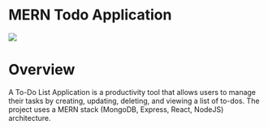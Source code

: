 <h1>MERN Todo Application</h1>

<img src="https://media-hosting.imagekit.io//c62256bd314c49c7/Screenshot%20from%202025-01-23%2011-59-29.png?Expires=1832225400&Key-Pair-Id=K2ZIVPTIP2VGHC&Signature=2xZBrvgnS1G3nfsm2dpU~hG29GCXO2ejm33XMue07KNcUrHZTODse1HEjSbMZM-T01Nd9f5l5-wY5VCsJqEe48ch9e2f64SMqS02zE5zncZfZqRpYlLl0CVd3NfSyqINBhrWt4J4WRikLEGW62e2R2wFTJ3hd6p-Pe3WJm60IORMrcUDFDbevT7n94KlB3bx7uWzAx~fsCc7K450cXlFNYKCWVrm4BPOTH~Bhk-KpuKcTp1JfXbWwpP7zLM18t9uQGK11H6mG6U5DionvsoM1daHsWt7q-hCU2RvHNG23xHzhnOVWyXGTlmBj8LbhNw1cE23wsiJm3BLPY~kqCm2Dw__"/>

<h1>Overview</h1>

<p>A To-Do List Application is a productivity tool that allows users to manage their tasks by creating, updating, deleting, and viewing a list of to-dos. The project uses a MERN stack (MongoDB, Express, React, NodeJS) architecture.</p>
